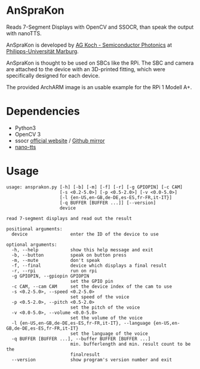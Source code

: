 # AnSpraKon
Reads 7-Segment Displays with OpenCV and SSOCR, than speak the output with nanoTTS.

AnSpraKon is developed by [AG Koch - Semiconductor Photonics](https://www.uni-marburg.de/en/fb13/semiconductor-photonics) at [Philipps-Universität Marburg](https://www.uni-marburg.de).



AnSpraKon is thought to be used on SBCs like the RPi. The SBC and camera are attached to the device with an 3D-printed fitting, 
which were specifically designed for each device.



The provided ArchARM image is an usable example for the RPi 1 Modell A+.

# Dependencies
* Python3
* OpenCV 3
* ssocr [official website](http://www.unix-ag.uni-kl.de/~auerswal/ssocr/) / [Github mirror](https://github.com/auerswal/ssocr)
* [nano-tts](https://github.com/gmn/nanotts)

# Usage
```
usage: ansprakon.py [-h] [-b] [-m] [-f] [-r] [-g GPIOPIN] [-c CAM]
                    [-s <0.2-5.0>] [-p <0.5-2.0>] [-v <0.0-5.0>]
                    [-l {en-US,en-GB,de-DE,es-ES,fr-FR,it-IT}]
                    [-q BUFFER [BUFFER ...]] [--version]
                    device

read 7-segment displays and read out the result

positional arguments:
  device                enter the ID of the device to use

optional arguments:
  -h, --help            show this help message and exit
  -b, --button          speak on button press
  -m, --mute            don't speak
  -f, --final           device which displays a final result
  -r, --rpi             run on rpi
  -g GPIOPIN, --gpiopin GPIOPIN
                        set the GPIO pin
  -c CAM, --cam CAM     set the device index of the cam to use
  -s <0.2-5.0>, --speed <0.2-5.0>
                        set speed of the voice
  -p <0.5-2.0>, --pitch <0.5-2.0>
                        set the pitch of the voice
  -v <0.0-5.0>, --volume <0.0-5.0>
                        set the volume of the voice
  -l {en-US,en-GB,de-DE,es-ES,fr-FR,it-IT}, --language {en-US,en-GB,de-DE,es-ES,fr-FR,it-IT}
                        set the language of the voice
  -q BUFFER [BUFFER ...], --buffer BUFFER [BUFFER ...]
                        min. bufferlength and min. result count to be the
                        finalresult
  --version             show program's version number and exit
```
